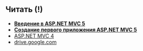 ## Читать (!)
- **[Введение в ASP.NET MVC 5](https://metanit.com/sharp/mvc5/1.1.php)**
- **[Создание первого приложения ASP.NET MVC 5](https://metanit.com/sharp/mvc5/2.1.php)**
- [ASP.NET MVC 4](http://smarly.net/pro-asp-net-mvc-4)
- [drive.google.com](https://drive.google.com/drive/u/0/folders/1nM315mthfmwcD-S2smdyfP4t-PmP409W)
